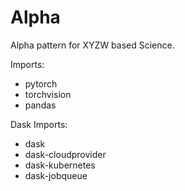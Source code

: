 # Alpha
 Alpha pattern for XYZW based Science.

Imports:
- pytorch
- torchvision
- pandas
  
Dask Imports:
- dask
- dask-cloudprovider
- dask-kubernetes
- dask-jobqueue
